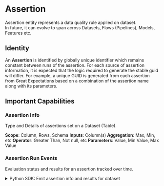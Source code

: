 # Assertion

Assertion entity represents a data quality rule applied on dataset.  
In future, it can evolve to span across Datasets, Flows (Pipelines), Models, Features etc.

## Identity

An **Assertion** is identified by globally unique identifier which remains constant between runs of the assertion. For each source of assertion information, it is expected that the logic required to generate the stable guid will differ. For example, a unique GUID is generated from each assertion from Great Expectations based on a combination of the assertion name along with its parameters.

## Important Capabilities

### Assertion Info

Type and Details of assertions set on a Dataset (Table).

**Scope**: Column, Rows, Schema
**Inputs**: Column(s)
**Aggregation**: Max, Min, etc
**Operator**: Greater Than, Not null, etc
**Parameters**: Value, Min Value, Max Value

### Assertion Run Events

Evaluation status and results for an assertion tracked over time.

<details>
<summary>Python SDK: Emit assertion info and results for dataset </summary>

```python
{{ inline /metadata-ingestion/examples/library/data_quality_mcpw_rest.py show_path_as_comment }}
```

</details>
